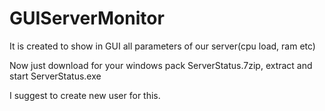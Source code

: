 # GUIServerMonitor
It is created to show in GUI all parameters of our server(cpu load, ram etc)

Now just download for your windows pack ServerStatus.7zip, extract and start ServerStatus.exe

I suggest to create new user for this.
